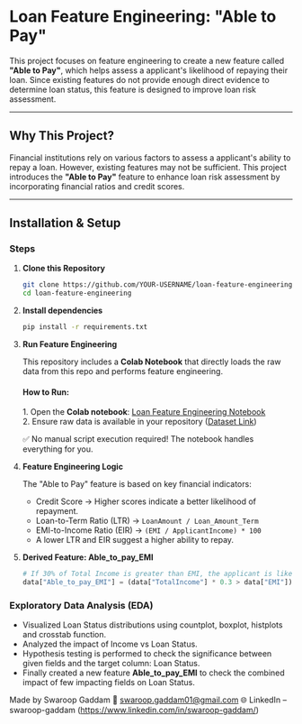 # Loan Feature Engineering: "Able to Pay"

This project focuses on feature engineering to create a new feature called **"Able to Pay"**, which helps assess a applicant's likelihood of repaying their loan. Since existing features do not provide enough direct evidence to determine loan status, this feature is designed to improve loan risk assessment.

---

## Why This Project?  
Financial institutions rely on various factors to assess a applicant's ability to repay a loan. However, existing features may not be sufficient. This project introduces the **"Able to Pay"** feature to enhance loan risk assessment by incorporating financial ratios and credit scores.

---

## Installation & Setup  

### Steps  
1. **Clone this Repository**
   ```bash
   git clone https://github.com/YOUR-USERNAME/loan-feature-engineering.git
   cd loan-feature-engineering


2. **Install dependencies**
   ```bash
   pip install -r requirements.txt

3. **Run Feature Engineering**  

   This repository includes a **Colab Notebook** that directly loads the raw data from this repo and performs feature engineering.  

      #### **How to Run:**  
      1️. Open the **Colab notebook**: [Loan Feature Engineering Notebook](https://colab.research.google.com/github/SwaroopGaddam/loan-feature-engineering/blob/main/loan_feature_analysis.ipynb)  
      2. Ensure raw data is available in your repository ([Dataset Link](https://raw.githubusercontent.com/SwaroopGaddam/loan-feature-engineering/refs/heads/main/Cleaned_loan_data.csv))  

      ✅ No manual script execution required! The notebook handles everything for you. 

4. **Feature Engineering Logic**

   The "Able to Pay" feature is based on key financial indicators:
  
     - Credit Score  → Higher scores indicate a better likelihood of repayment.
     - Loan-to-Term Ratio (LTR)  → `LoanAmount / Loan_Amount_Term`  
     - EMI-to-Income Ratio (EIR)  → `(EMI / ApplicantIncome) * 100`  
   - A lower LTR and EIR suggest a higher ability to repay. 

5. **Derived Feature: Able_to_pay_EMI**  
   ```python
   # If 30% of Total Income is greater than EMI, the applicant is likely able to pay. 
   data["Able_to_pay_EMI"] = (data["TotalIncome"] * 0.3 > data["EMI"])
   
### Exploratory Data Analysis (EDA)
   - Visualized Loan Status distributions using countplot, boxplot, histplots and crosstab function.
   - Analyzed the impact of Income vs Loan Status.
   - Hypothesis testing is performed to check the significance between given fields and the target column: Loan Status.
   - Finally created a new feature **Able_to_pay_EMI** to check the combined impact of few impacting fields on Loan Status.

Made by Swaroop Gaddam
📧 swaroop.gaddam01@gmail.com
🌐 LinkedIn – swaroop-gaddam (https://www.linkedin.com/in/swaroop-gaddam/)
